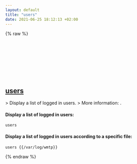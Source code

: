 ```yaml
---
layout: default
title: "users"
date: 2021-06-25 18:12:13 +02:00
---
```

{% raw %}
<h2 id="users">
  <a href="/en/common/users.html">users</a> <a href="#users"><svg class="icon">
    <use href="/assets/images/unicode_sprite.svg#link" />
  </svg></a>
</h2>
> Display a list of logged in users.
> More information: <https://www.gnu.org/software/coreutils/users>.

#### Display a list of logged in users:
```shell
users
```
#### Display a list of logged in users according to a specific file:
```shell
users {{/var/log/wmtp}}
```
{% endraw %}